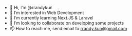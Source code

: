 - 👋 Hi, I’m @rrandykun
- 👀 I’m interested in Web Development
- 🌱 I’m currently learning Next.JS & Laravel
- 💞️ I’m looking to collaborate on developing some projects
- 📫 How to reach me, send email to rrandy.kun@gmail.com

<!---
rrandykun/rrandykun is a ✨ special ✨ repository because its `README.md` (this file) appears on your GitHub profile.
You can click the Preview link to take a look at your changes.
--->
